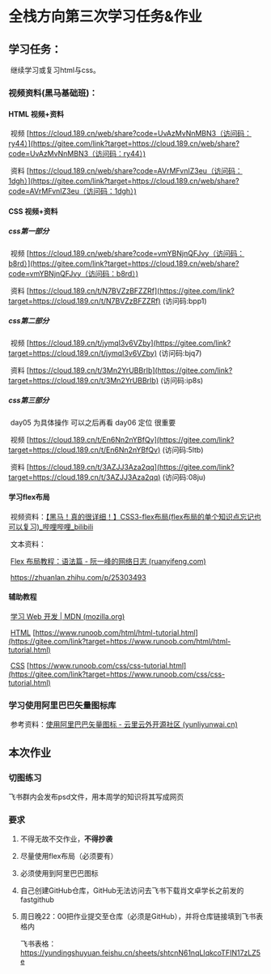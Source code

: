 # 全栈方向第三次学习任务&作业 



## 学习任务：

​	继续学习或复习html与css。

### 	视频资料(黑马基础班)：

#### 			HTML 视频+资料

​		视频 [https://cloud.189.cn/web/share?code=UvAzMvNnMBN3（访问码：ry44）](https://gitee.com/link?target=https://cloud.189.cn/web/share?code=UvAzMvNnMBN3（访问码：ry44）)

​		资料 [https://cloud.189.cn/web/share?code=AVrMFvnIZ3eu（访问码：1dgh）](https://gitee.com/link?target=https://cloud.189.cn/web/share?code=AVrMFvnIZ3eu（访问码：1dgh）)



#### 			CSS 视频+资料

##### 						css第一部分

​			视频 [https://cloud.189.cn/web/share?code=vmYBNjnQFJvy（访问码：b8rd）](https://gitee.com/link?target=https://cloud.189.cn/web/share?code=vmYBNjnQFJvy（访问码：b8rd）)

​			资料 [https://cloud.189.cn/t/N7BVZzBFZZRf](https://gitee.com/link?target=https://cloud.189.cn/t/N7BVZzBFZZRf) (访问码:bpp1)

##### 						css第二部分

​			视频 [https://cloud.189.cn/t/jymqI3v6VZby](https://gitee.com/link?target=https://cloud.189.cn/t/jymqI3v6VZby) (访问码:bjq7)

​			资料 [https://cloud.189.cn/t/3Mn2YrUBBrIb](https://gitee.com/link?target=https://cloud.189.cn/t/3Mn2YrUBBrIb) (访问码:ip8s)

##### 						css第三部分

​			day05 为具体操作 可以之后再看 day06 定位 很重要  

​			视频 [https://cloud.189.cn/t/En6Nn2nYBfQv](https://gitee.com/link?target=https://cloud.189.cn/t/En6Nn2nYBfQv) (访问码:5ltb) 

​			资料 [https://cloud.189.cn/t/3AZJJ3Aza2qq](https://gitee.com/link?target=https://cloud.189.cn/t/3AZJJ3Aza2qq) (访问码:08ju)



#### 			学习flex布局

​		视频资料：[【黑马！真的很详细！】CSS3-flex布局(flex布局的单个知识点忘记也可以复习)_哔哩哔哩_bilibili](https://www.bilibili.com/video/BV1N54y1i7dG/?spm_id_from=333.337.search-card.all.click&vd_source=4e870a47527a8bb153ebe3c2c4f3879d)

​		文本资料：

​			[Flex 布局教程：语法篇 - 阮一峰的网络日志 (ruanyifeng.com)](http://ruanyifeng.com/blog/2015/07/flex-grammar.html)

​			https://zhuanlan.zhihu.com/p/25303493



#### 			辅助教程

​		[学习 Web 开发 | MDN (mozilla.org)](https://developer.mozilla.org/zh-CN/docs/Learn)

​		[HTML](https://gitee.com/link?target=https://www.runoob.com/html/html-tutorial.html) [https://www.runoob.com/html/html-tutorial.html](https://gitee.com/link?target=https://www.runoob.com/html/html-tutorial.html)

​		[CSS](https://gitee.com/link?target=https://www.runoob.com/css/css-tutorial.html) [https://www.runoob.com/css/css-tutorial.html](https://gitee.com/link?target=https://www.runoob.com/css/css-tutorial.html)



### 		学习使用阿里巴巴矢量图标库

​		参考资料：[使用阿里巴巴矢量图标 - 云里云外开源社区 (yunliyunwai.cn)](https://www.yunliyunwai.cn/blog/detail/54c3bc29e849ccc49fae902a0da3e959)



## 本次作业

### 切图练习

飞书群内会发布psd文件，用本周学的知识将其写成网页

### 要求

1. 不得无故不交作业，**不得抄袭**

2. 尽量使用flex布局（必须要有）

3. 必须使用到阿里巴巴图标

4. 自己创建GitHub仓库，GitHub无法访问去飞书下载肖文卓学长之前发的fastgithub

5. 周日晚22：00把作业提交至仓库（必须是GitHub），并将仓库链接填到飞书表格内

   飞书表格：https://yundingshuyuan.feishu.cn/sheets/shtcnN61nqLIqkcoTFIN17zLZ5e




